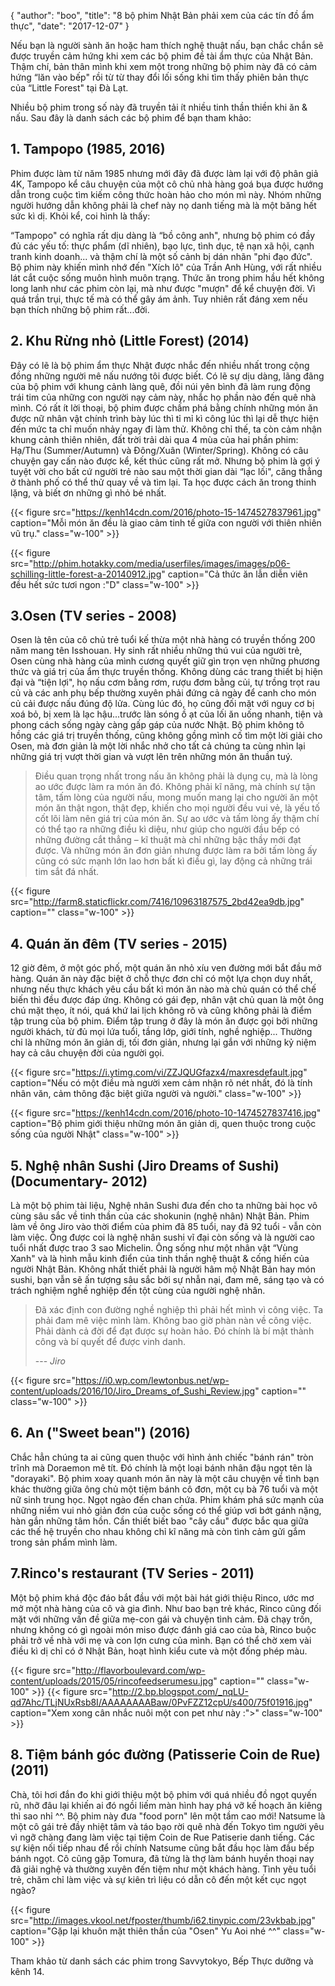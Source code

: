 {
  "author": "boo",
  "title": "8 bộ phim Nhật Bản phải xem của các tín đồ ẩm thực",
  "date": "2017-12-07"
}

Nếu bạn là người sành ăn hoặc ham thích nghệ thuật nấu, bạn chắc chắn sẽ được truyền cảm hứng khi xem các bộ phim đề tài ẩm thực của Nhật Bản. Thậm chí, bản thân mình khi xem một trong những bộ phim này đã có cảm hứng “lăn vào bếp" rồi từ từ thay đổi lối sống khi tìm thấy phiên bản thực của “Little Forest" tại Đà Lạt.

Nhiều bộ phim trong số này đã truyền tải ít nhiều tinh thần thiền khi ăn & nấu. Sau đây là danh sách các bộ phim để bạn tham khảo:


## 1. Tampopo (1985, 2016)

Phim được làm từ năm 1985 nhưng mới đây đã được làm lại với độ phân giả 4K, Tampopo kể câu chuyện của một cô chủ nhà hàng goá bụa được hướng dẫn trong cuộc tìm kiếm công thức hoàn hảo cho món mì này. Nhóm những người hướng dẫn không phải là chef này nọ danh tiếng mà là một băng hết sức kì dị. Khỏi kể, coi hình là thấy:

“Tampopo" có nghĩa rất dịu dàng là “bồ công anh", nhưng bộ phim có đầy đủ các yếu tố: thực phẩm (dĩ nhiên), bạo lực, tình dục, tệ nạn xã hội, cạnh tranh kinh doanh... và thậm chí là một số cảnh bị dán nhãn "phi đạo đức". Bộ phim này khiến mình nhớ đến "Xích lô" của Trần Anh Hùng, với rất nhiều lát cắt cuộc sống muôn hình muôn trạng. Thức ăn trong phim hầu hết không long lanh như các phim còn lại, mà như được "mượn" để kể chuyện đời. Vì quá trần trụi, thực tế mà có thể gây ám ảnh. Tuy nhiên rất đáng xem nếu bạn thích những bộ phim rất...đời.


## 2. Khu Rừng nhỏ (Little Forest) (2014)

Đây có lẽ là bộ phim ẩm thực Nhật được nhắc đến nhiều nhất trong cộng đồng những người mê nấu nướng tôi được biết. Có lẽ sự dịu dàng, lãng đãng của bộ phim với khung cảnh làng quê, đồi núi yên bình đã làm rung động trái tim của những con người nạy cảm này, nhắc họ phần nào đến quê nhà mình. Có rất ít lời thoại, bộ phim được chấm phá bằng chính những món ăn được nữ nhân vật chính trình bày lúc thì tỉ mỉ kì công lúc thì lại dễ thực hiện đến mức ta chỉ muốn nhảy ngay đi làm thử. Không chỉ thế, ta còn cảm nhận khung cảnh thiên nhiên, đất trời trải dài qua 4 mùa của hai phần phim: Hạ/Thu (Summer/Autumn) và Đông/Xuân (Winter/Spring). Không có câu chuyện gay cấn nào được kể, kết thúc cũng rất mở. Nhưng bộ phim là gợi ý tuyệt vời cho bất cứ người trẻ nào sau một thời gian dài “lạc lối", căng thẳng ở thành phố có thể thử quay về và tìm lại. Ta học được cách ăn trong thinh lặng, và biết ơn những gì nhỏ bé nhất.

{{< figure src="https://kenh14cdn.com/2016/photo-15-1474527837961.jpg" caption="Mỗi món ăn đều là giao cảm tinh tế giữa con người với thiên nhiên vũ trụ." class="w-100" >}}

{{< figure src="http://phim.hotakky.com/media/userfiles/images/images/p06-schilling-little-forest-a-20140912.jpg" caption="Cả thức ăn lẫn diễn viên đều hết sức tươi ngon :\"D" class="w-100" >}}


## 3.Osen (TV series - 2008)

Osen là tên của cô chủ trẻ tuổi kế thừa một nhà hàng có truyền thống 200 năm mang tên Isshouan. Hy sinh rất nhiều những thú vui của người trẻ, Osen cùng nhà hàng của mình cương quyết giữ gìn trọn vẹn những phương thức và giá trị của ẩm thực truyền thống. Không dùng các trang thiết bị hiện đại và “tiện lợi", họ nấu cơm bằng rơm, rượu đơm bằng củi, tự trồng trọt rau củ và các anh phụ bếp thường xuyên phải đứng cả ngày để canh cho món củ cải được nấu đúng độ lửa. Cùng lúc đó, họ cũng đối mặt với nguy cơ bị xoá bỏ, bị xem là lạc hậu...trước làn sóng ồ ạt của lối ăn uống nhanh, tiện và phong cách sống ngày càng gấp gáp của nước Nhật. Bộ phim không tô hồng các giá trị truyền thống, cũng không gồng mình cố tìm một lời giải cho Osen, mà đơn giản là một lời nhắc nhở cho tất cả chúng ta cùng nhìn lại những giá trị vượt thời gian và vượt lên trên những món ăn thuần tuý.

>  Điều quan trọng nhất trong nấu ăn không phải là dụng cụ, mà là lòng ao ước được làm ra món ăn đó. Không phải kĩ năng, mà chính sự tận tâm, tấm lòng của người nấu, mong muốn mang lại cho người ăn một món ăn thật ngon, thật đẹp, khiến cho mọi người đều vui vẻ, là yếu tố cốt lõi làm nên giá trị của món ăn. Sự ao ước và tấm lòng ấy thậm chí có thể tạo ra những điều kì diệu, như giúp cho người đầu bếp có những đường cắt thẳng – kĩ thuật mà chỉ những bậc thầy mới đạt được. Và những món ăn đơn giản nhưng được làm ra bởi tấm lòng ấy cũng có sức mạnh lớn lao hơn bất kì điều gì, lay động cả những trái tim sắt đá nhất.

{{< figure src="http://farm8.staticflickr.com/7416/10963187575_2bd42ea9db.jpg" caption="" class="w-100" >}}



## 4. Quán ăn đêm (TV series - 2015)

12 giờ đêm, ở một góc phố, một quán ăn nhỏ xíu ven đường mới bắt đầu mở hàng. Quán ăn này đặc biệt ở chỗ thực đơn chỉ có một lựa chọn duy nhất, nhưng nếu thực khách yêu cầu bất kì món ăn nào mà chủ quán có thể chế biến thì đều được đáp ứng. Không có gái đẹp, nhân vật chủ quan là một ông chú mặt thẹo, ít nói, quá khứ lai lịch không rõ và cũng không phải là điểm tập trung của bộ phim. Điểm tập trung ở đây là món ăn được gọi bởi những người khách, từ đủ mọi lứa tuổi, tầng lớp, giới tính, nghề nghiệp... Thường chỉ là những món ăn giản dị, tối đơn giản, nhưng lại gắn với những kỷ niệm hay  cả câu chuyện đời của người gọi.

{{< figure src="https://i.ytimg.com/vi/ZZJQUGfazx4/maxresdefault.jpg" caption="Nếu có một điều mà người xem cảm nhận rõ nét nhất, đó là tính nhân văn, cảm thông đặc biệt giữa người và người." class="w-100" >}}

{{< figure src="https://kenh14cdn.com/2016/photo-10-1474527837416.jpg" caption="Bộ phim giới thiệu những món ăn giản dị, quen thuộc trong cuộc sống của người Nhật" class="w-100" >}}


## 5. Nghệ nhân Sushi (Jiro Dreams of Sushi) (Documentary- 2012)

Là một bộ phim tài liệu, Nghệ nhân Sushi đưa đến cho ta những bài học vô cùng sâu sắc về tinh thần của các shokunin (nghệ nhân) Nhật Bản. Phim làm về ông Jiro vào thời điểm của phim đã 85 tuổi, nay đã 92 tuổi - vẫn còn làm việc. Ông được coi là nghệ nhân sushi vĩ đại còn sống và là người cao tuổi nhất được trao 3 sao Michelin. Ông sống như một nhân vật “Vùng Xanh" và là hình mẫu kinh điển của tinh thần nghệ thuật & cống hiến của người Nhật Bản.
Không nhất thiết phải là người hâm mộ Nhật Bản hay món sushi, bạn vẫn sẽ ấn tượng sâu sắc bởi sự nhẫn nại, đam mê, sáng tạo và có trách nghiệm nghề nghiệp đến tột cùng của người nghệ nhân.

> Đã xác định con đường nghề nghiệp thì phải hết mình vì công việc. Ta phải đam mê việc mình làm. Không bao giờ phàn nàn về công việc. Phải dành cả đời để đạt được sự hoàn hảo. Đó chính là bí mật thành công và bí quyết để được vinh danh.
>
> --- <cite>Jiro</cite>

{{< figure src="https://i0.wp.com/lewtonbus.net/wp-content/uploads/2016/10/Jiro_Dreams_of_Sushi_Review.jpg" caption="" class="w-100" >}}


## 6. An ("Sweet bean") (2016)

Chắc hẳn chúng ta ai cũng quen thuộc với hình ảnh chiếc "bánh rán" tròn trĩnh mà Doraemon mê tít. Đó chính là một loại bánh nhân đậu ngọt tên là "dorayaki". Bộ phim xoay quanh món ăn này là một câu chuyện về tình bạn khác thường giữa ông chủ một tiệm bánh cô đơn, một cụ bà 76 tuổi và một nữ sinh trung học. Ngọt ngào đến chan chứa. Phim khám phá sức mạnh của những niềm vui nhỏ giản đơn của cuộc sống có thể giúp vơi bớt gánh nặng, hàn gắn những tâm hồn. Cần thiết biết bao "cây cầu" được bắc qua giữa các thế hệ truyền cho nhau không chỉ kĩ năng mà còn tình cảm gửi gắm trong sản phẩm mình làm.


## 7.Rinco's restaurant (TV Series - 2011)

Một bộ phim khá độc đáo bắt đầu với một bài hát giới thiệu Rinco, ước mơ mở một nhà hàng của cô và gia đình. Như bao bạn trẻ khác, Rinco cũng đối mặt với những vấn đề giữa mẹ-con gái và chuyện tình cảm. Đã chạy trốn, nhưng không có gì ngoài món miso được đánh giá cao của bà, Rinco buộc phải trở về nhà với mẹ và con lợn cưng của mình. Bạn có thể chờ xem vài điều kì dị chỉ có ở Nhật Bản, hoạt hình kiểu cute và một đống phép màu.

{{< figure src="http://flavorboulevard.com/wp-content/uploads/2015/05/rincofeedserumesu.jpg" caption="" class="w-100" >}}
{{< figure src="http://2.bp.blogspot.com/_nqLU-qd7Ahc/TLjNUxRsb8I/AAAAAAAABaw/0PvFZZ12cpU/s400/75f01916.jpg" caption="Xem xong cân nhắc nuôi một con pet như này :\">" class="w-100" >}}


## 8. Tiệm bánh góc đường (Patisserie Coin de Rue) (2011)

Chà, tôi hơi đắn đo khi giới thiệu một bộ phim với quá nhiều đồ ngọt quyến rũ, nhỡ đâu lại khiến ai đó ngồi liếm màn hình hay phá vỡ kế hoạch ăn kiêng thì sao nhỉ ^^. Bộ phim này đưa "food porn" lên một tầm cao mới! Natsume là một cô gái trẻ đầy nhiệt tâm và táo bạo rời quê nhà đến Tokyo tìm người yêu vì ngỡ chàng đang làm việc tại tiệm Coin de Rue Patiserie danh tiếng. Các sự kiện nối tiếp nhau để rồi chính Natsume cũng bắt đầu học làm đầu bếp bánh ngọt. Cô cũng gặp Tomura, đã từng là thợ làm bánh huyền thoại nay đã giải nghệ và thường xuyên đến tiệm như một khách hàng. Tình yêu tuổi trẻ, chăm chỉ làm việc và sự kiên trì liệu có dẫn cô đến một kết cục ngọt ngào?

{{< figure src="http://images.vkool.net/fposter/thumb/i62.tinypic.com/23vkbab.jpg" caption="Gặp lại khuôn mặt thiên thần của \"Osen\" Yu Aoi nhé ^^" class="w-100" >}}

Tham khảo từ danh sách các phim trong Savvytokyo, Bếp Thực dưỡng và kênh 14.

